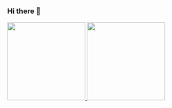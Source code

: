 ### Hi there 👋

<div>
  <a href="https://github.com/czndy">
  <img height="180em" src="https://github-readme-stats.vercel.app/api?username=czndy&show_icons=true&theme=dark&include_all_commits=true&count_private=true"/>
  <img height="180em" src="https://github-readme-stats.vercel.app/api/top-langs/?username=czndy&layout=compact&langs_count=7&theme=dark"/>
</div>

<!--
**czndy/czndy** is a ✨ _special_ ✨ repository because its `README.md` (this file) appears on your GitHub profile.

Here are some ideas to get you started:

- 🔭 I’m currently working on ...
- 🌱 I’m currently learning ...
- 👯 I’m looking to collaborate on ...
- 🤔 I’m looking for help with ...
- 💬 Ask me about ...
- 📫 How to reach me: ...
- 😄 Pronouns: ...
- ⚡ Fun fact: ...
-->
